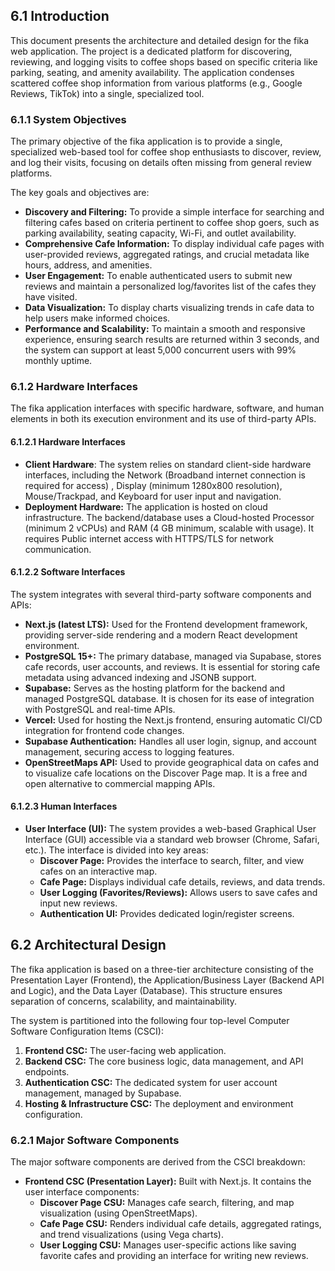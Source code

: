 ## 6.1 Introduction         
This document presents the architecture and detailed design for the fika web application. The project is a dedicated platform for discovering, reviewing, and logging visits to coffee shops based on specific criteria like parking, seating, and amenity availability. The application condenses scattered coffee shop information from various platforms (e.g., Google Reviews, TikTok) into a single, specialized tool.      

### 6.1.1 System Objectives              
The primary objective of the fika application is to provide a single, specialized web-based tool for coffee shop enthusiasts to discover, review, and log their visits, focusing on details often missing from general review platforms.        

The key goals and objectives are:       
* **Discovery and Filtering:** To provide a simple interface for searching and filtering cafes based on criteria pertinent to coffee shop goers, such as parking availability, seating capacity, Wi-Fi, and outlet availability.
* **Comprehensive Cafe Information:** To display individual cafe pages with user-provided reviews, aggregated ratings, and crucial metadata like hours, address, and amenities.
* **User Engagement:** To enable authenticated users to submit new reviews and maintain a personalized log/favorites list of the cafes they have visited.
* **Data Visualization:** To display charts visualizing trends in cafe data to help users make informed choices.
* **Performance and Scalability:** To maintain a smooth and responsive experience, ensuring search results are returned within 3 seconds, and the system can support at least 5,000 concurrent users with 99% monthly uptime.

### 6.1.2 Hardware Interfaces     
The fika application interfaces with specific hardware, software, and human elements in both its execution environment and its use of third-party APIs.      

#### 6.1.2.1 Hardware Interfaces         
* **Client Hardware**: The system relies on standard client-side hardware interfaces, including the Network (Broadband internet connection is required for access) , Display (minimum 1280x800 resolution), Mouse/Trackpad, and Keyboard for user input and navigation.
* **Deployment Hardware:** The application is hosted on cloud infrastructure. The backend/database uses a Cloud-hosted Processor (minimum 2 vCPUs) and RAM (4 GB minimum, scalable with usage). It requires Public internet access with HTTPS/TLS for network communication.     

#### 6.1.2.2 Software Interfaces      
The system integrates with several third-party software components and APIs:  

* **Next.js (latest LTS):** Used for the Frontend development framework, providing server-side rendering and a modern React development environment.
* **PostgreSQL 15+:** The primary database, managed via Supabase, stores cafe records, user accounts, and reviews. It is essential for storing cafe metadata using advanced indexing and JSONB support.
* **Supabase:** Serves as the hosting platform for the backend and managed PostgreSQL database. It is chosen for its ease of integration with PostgreSQL and real-time APIs.
* **Vercel:** Used for hosting the Next.js frontend, ensuring automatic CI/CD integration for frontend code changes.
* **Supabase Authentication:** Handles all user login, signup, and account management, securing access to logging features.
* **OpenStreetMaps API:** Used to provide geographical data on cafes and to visualize cafe locations on the Discover Page map. It is a free and open alternative to commercial mapping APIs.    

#### 6.1.2.3 Human Interfaces
* **User Interface (UI):** The system provides a web-based Graphical User Interface (GUI) accessible via a standard web browser (Chrome, Safari, etc.). The interface is divided into key areas:
  * **Discover Page:** Provides the interface to search, filter, and view cafes on an interactive map.
  * **Cafe Page:** Displays individual cafe details, reviews, and data trends.
  * **User Logging (Favorites/Reviews):** Allows users to save cafes and input new reviews.
  * **Authentication UI:** Provides dedicated login/register screens.      

## 6.2 Architectural Design      
The fika application is based on a three-tier architecture consisting of the Presentation Layer (Frontend), the Application/Business Layer (Backend API and Logic), and the Data Layer (Database). This structure ensures separation of concerns, scalability, and maintainability.        

The system is partitioned into the following four top-level Computer Software Configuration Items (CSCI):   
1. **Frontend CSC:** The user-facing web application.    
2. **Backend CSC:** The core business logic, data management, and API endpoints.
3. **Authentication CSC:** The dedicated system for user account management, managed by Supabase.
4. **Hosting & Infrastructure CSC:** The deployment and environment configuration.         
 
### 6.2.1 Major Software Components       
The major software components are derived from the CSCI breakdown:      
* **Frontend CSC (Presentation Layer):** Built with Next.js. It contains the user interface components:
  * **Discover Page CSU:** Manages cafe search, filtering, and map visualization (using OpenStreetMaps).
  * **Cafe Page CSU:** Renders individual cafe details, aggregated ratings, and trend visualizations (using Vega charts).
  * **User Logging CSU:** Manages user-specific actions like saving favorite cafes and providing an interface for writing new reviews.     















